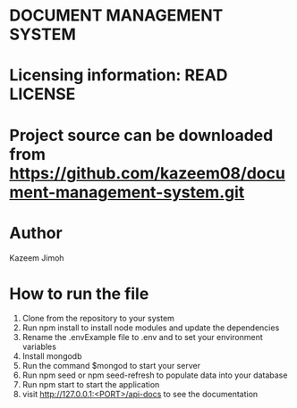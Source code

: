 # DOCUMENT MANAGEMENT SYSTEM

# Licensing information: READ LICENSE

# Project source can be downloaded from https://github.com/kazeem08/document-management-system.git

# Author

Kazeem Jimoh

# How to run the file

1. Clone from the repository to your system
2. Run npm install to install node modules and update the dependencies
3. Rename the .envExample file to .env and to set your environment variables
4. Install mongodb
5. Run the command \$mongod to start your server
6. Run npm seed or npm seed-refresh to populate data into your database
7. Run npm start to start the application
8. visit http://127.0.0.1:<PORT>/api-docs to see the documentation
